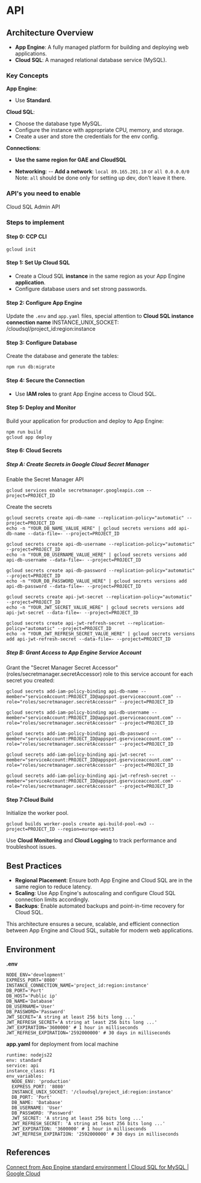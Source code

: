 # API

## Architecture Overview

- **App Engine**: A fully managed platform for building and deploying web applications.
- **Cloud SQL**: A managed relational database service (MySQL).

### Key Concepts

**App Engine**:

- Use **Standard**.

**Cloud SQL**:

- Choose the database type MySQL.
- Configure the instance with appropriate CPU, memory, and storage.
- Create a user and store the credentials for the env config.

**Connections**:

- **Use the same region for GAE and CloudSQL**

- **Networking**:
  -- **Add a network**: `local 89.165.201.10` or `all 0.0.0.0/0`
  Note: `all` should be done only for setting up dev, don't leave it there.

### API's you need to enable

Cloud SQL Admin API

### Steps to implement

#### Step 0: CCP CLI

    gcloud init

#### Step 1: Set Up Cloud SQL

- Create a Cloud SQL **instance** in the same region as your App Engine **application**.
- Configure database users and set strong passwords.

#### Step 2: Configure App Engine

Update the `.env` and `app.yaml` files, special attention to **Cloud SQL instance connection name**
INSTANCE_UNIX_SOCKET: /cloudsql/project_id:region:instance

#### Step 3: Configure Database

Create the database and generate the tables:

    npm run db:migrate

#### Step 4: Secure the Connection

- Use **IAM roles** to grant App Engine access to Cloud SQL.

#### Step 5: Deploy and Monitor

Build your application for production and deploy to App Engine:

    npm run build
    gcloud app deploy

#### Step 6: Cloud Secrets

##### Step A: Create Secrets in Google Cloud Secret Manager

Enable the Secret Manager API

    gcloud services enable secretmanager.googleapis.com --project=PROJECT_ID

Create the secrets

    gcloud secrets create api-db-name --replication-policy="automatic" --project=PROJECT_ID
    echo -n "YOUR_DB_NAME_VALUE_HERE" | gcloud secrets versions add api-db-name --data-file=- --project=PROJECT_ID

    gcloud secrets create api-db-username --replication-policy="automatic" --project=PROJECT_ID
    echo -n "YOUR_DB_USERNAME_VALUE_HERE" | gcloud secrets versions add api-db-username --data-file=- --project=PROJECT_ID

    gcloud secrets create api-db-password --replication-policy="automatic" --project=PROJECT_ID
    echo -n "YOUR_DB_PASSWORD_VALUE_HERE" | gcloud secrets versions add api-db-password --data-file=- --project=PROJECT_ID

    gcloud secrets create api-jwt-secret --replication-policy="automatic" --project=PROJECT_ID
    echo -n "YOUR_JWT_SECRET_VALUE_HERE" | gcloud secrets versions add api-jwt-secret --data-file=- --project=PROJECT_ID

    gcloud secrets create api-jwt-refresh-secret --replication-policy="automatic" --project=PROJECT_ID
    echo -n "YOUR_JWT_REFRESH_SECRET_VALUE_HERE" | gcloud secrets versions add api-jwt-refresh-secret --data-file=- --project=PROJECT_ID

##### Step B: Grant Access to App Engine Service Account

Grant the "Secret Manager Secret Accessor" (roles/secretmanager.secretAccessor) role to this service account for each secret you created:

    gcloud secrets add-iam-policy-binding api-db-name --member="serviceAccount:PROJECT_ID@appspot.gserviceaccount.com" --role="roles/secretmanager.secretAccessor" --project=PROJECT_ID

    gcloud secrets add-iam-policy-binding api-db-username --member="serviceAccount:PROJECT_ID@appspot.gserviceaccount.com" --role="roles/secretmanager.secretAccessor" --project=PROJECT_ID

    gcloud secrets add-iam-policy-binding api-db-password --member="serviceAccount:PROJECT_ID@appspot.gserviceaccount.com" --role="roles/secretmanager.secretAccessor" --project=PROJECT_ID

    gcloud secrets add-iam-policy-binding api-jwt-secret --member="serviceAccount:PROJECT_ID@appspot.gserviceaccount.com" --role="roles/secretmanager.secretAccessor" --project=PROJECT_ID

    gcloud secrets add-iam-policy-binding api-jwt-refresh-secret --member="serviceAccount:PROJECT_ID@appspot.gserviceaccount.com" --role="roles/secretmanager.secretAccessor" --project=PROJECT_ID

#### Step 7:Cloud Build

Initialize the worker pool.

    gcloud builds worker-pools create api-build-pool-ew3 --project=PROJECT_ID --region=europe-west3

Use **Cloud Monitoring** and **Cloud Logging** to track performance and troubleshoot issues.

## Best Practices

- **Regional Placement**: Ensure both App Engine and Cloud SQL are in the same region to reduce latency.
- **Scaling**: Use App Engine's autoscaling and configure Cloud SQL connection limits accordingly.
- **Backups**: Enable automated backups and point-in-time recovery for Cloud SQL.

This architecture ensures a secure, scalable, and efficient connection between App Engine and Cloud SQL, suitable for modern web applications.

## Environment

**.env**

    NODE_ENV='development'
    EXPRESS_PORT='8080'
    INSTANCE_CONNECTION_NAME='project_id:region:instance'
    DB_PORT='Port'
    DB_HOST='Public ip'
    DB_NAME='Database'
    DB_USERNAME='User'
    DB_PASSWORD='Password'
    JWT_SECRET='A string at least 256 bits long ...'
    JWT_REFRESH_SECRET='A string at least 256 bits long ...'
    JWT_EXPIRATION='3600000' # 1 hour in milliseconds
    JWT_REFRESH_EXPIRATION='2592000000' # 30 days in milliseconds

**app.yaml** for deployment from local machine

    runtime: nodejs22
    env: standard
    service: api
    instance_class: F1
    env_variables:
      NODE_ENV: 'production'
      EXPRESS_PORT: '8080'
      INSTANCE_UNIX_SOCKET: '/cloudsql/project_id:region:instance'
      DB_PORT: 'Port'
      DB_NAME: 'Database'
      DB_USERNAME: 'User'
      DB_PASSWORD: 'Password'
      JWT_SECRET: 'A string at least 256 bits long ...'
      JWT_REFRESH_SECRET: 'A string at least 256 bits long ...'
      JWT_EXPIRATION: '3600000' # 1 hour in milliseconds
      JWT_REFRESH_EXPIRATION: '2592000000' # 30 days in milliseconds

## References

[Connect from App Engine standard environment | Cloud SQL for MySQL | Google Cloud](https://cloud.google.com/sql/docs/mysql/connect-app-engine-standard)
